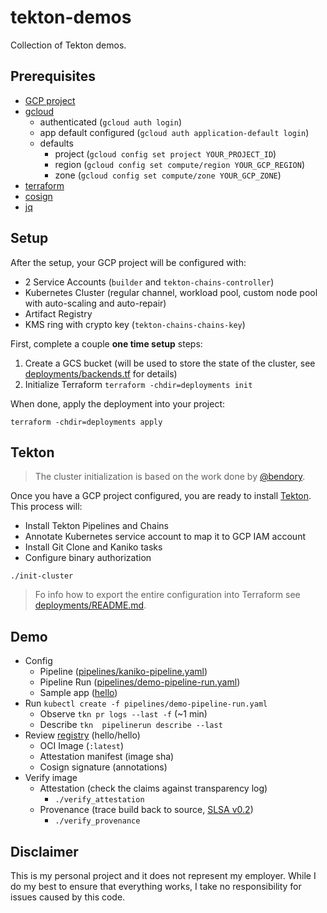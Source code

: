 # tekton-demos

Collection of Tekton demos. 

## Prerequisites  

* [GCP project](https://cloud.google.com/resource-manager/docs/creating-managing-projects)
* [gcloud](https://cloud.google.com/sdk/docs/install-sdk)
  * authenticated (`gcloud auth login`)
  * app default configured (`gcloud auth application-default login`)
  * defaults 
    * project (`gcloud config set project YOUR_PROJECT_ID`)
    * region (`gcloud config set compute/region YOUR_GCP_REGION`)
    * zone (`gcloud config set compute/zone YOUR_GCP_ZONE`)
* [terraform](https://developer.hashicorp.com/terraform/downloads)
* [cosign](https://docs.sigstore.dev/cosign/installation/)
* [jq](https://stedolan.github.io/jq/download/)

## Setup 

After the setup, your GCP project will be configured with: 

* 2 Service Accounts (`builder` and `tekton-chains-controller`)
* Kubernetes Cluster (regular channel, workload pool, custom node pool with auto-scaling and auto-repair)
* Artifact Registry 
* KMS ring with crypto key (`tekton-chains-chains-key`)

First, complete a couple **one time setup** steps:

1) Create a GCS bucket (will be used to store the state of the cluster, see [deployments/backends.tf](deployments/backends.tf) for details)
2) Initialize Terraform `terraform -chdir=deployments init`


When done, apply the deployment into your project:

```shell
terraform -chdir=deployments apply
```

## Tekton 

> The cluster initialization is based on the work done by [@bendory](https://github.com/bendory/tekton-on-gcp).

Once you have a GCP project configured, you are ready to install [Tekton](https://tekton.dev). This process will:

* Install Tekton Pipelines and Chains
* Annotate Kubernetes service account to map it to GCP IAM account
* Install Git Clone and Kaniko tasks 
* Configure binary authorization 


```shell
./init-cluster
```

> Fo info how to export the entire configuration into Terraform see [deployments/README.md](deployments/README.md).

## Demo 

* Config
  * Pipeline ([pipelines/kaniko-pipeline.yaml](pipelines/kaniko-pipeline.yaml))
  * Pipeline Run ([pipelines/demo-pipeline-run.yaml](pipelines/demo-pipeline-run.yaml))
  * Sample app ([hello](https://github.com/mchmarny/hello))
* Run `kubectl create -f pipelines/demo-pipeline-run.yaml` 
  * Observe `tkn pr logs --last -f` (~1 min)
  * Describe `tkn  pipelinerun describe --last`
* Review [registry](https://console.cloud.google.com/artifacts) (hello/hello)
  * OCI Image (`:latest`)
  * Attestation manifest (image sha)
  * Cosign signature (annotations)
* Verify image
  * Attestation (check the claims against transparency log)
    * `./verify_attestation`
  * Provenance (trace build back to source, [SLSA v0.2](https://slsa.dev/provenance/v0.2))
    * `./verify_provenance`

## Disclaimer

This is my personal project and it does not represent my employer. While I do my best to ensure that everything works, I take no responsibility for issues caused by this code.
